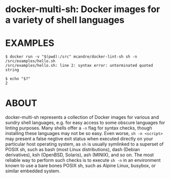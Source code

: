 # docker-multi-sh: Docker images for a variety of shell languages

# EXAMPLES

```console
$ docker run -v "$(pwd):/src" mcandre/docker-lint-sh sh -n /src/examples/hello.sh
/src/examples/hello.sh: line 2: syntax error: unterminated quoted string

$ echo "$?"
2
```

# ABOUT

docker-multi-sh represents a collection of Docker images for various and sundry shell languages, e.g. for easy access to some obscure languages for linting purposes. Many shells offer a `-n` flag for syntax checks, though installing these languages may not be so easy. Even worse, `sh -n <script>` may present a false negtive exit status when executed directly on your particular host operating system, as `sh` is usually symlinked to a superset of POSIX sh, such as bash (most Linux distributions), dash (Debian derivatives), ksh (OpenBSD, Solaris), ash (MINIX), and so on. The most reliable way to perform such checks is to execute `sh -n` in an environment known to use a bare bones POSIX sh, such as Alpine Linux, busybox, or similar embedded system.
